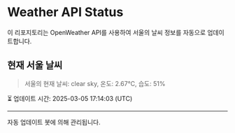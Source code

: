 
# Weather API Status

이 리포지토리는 OpenWeather API를 사용하여 서울의 날씨 정보를 자동으로 업데이트합니다.

## 현재 서울 날씨
> 서울의 현재 날씨: clear sky, 온도: 2.67°C, 습도: 51%

⏳ 업데이트 시간: 2025-03-05 17:14:03 (UTC)

---
자동 업데이트 봇에 의해 관리됩니다.
